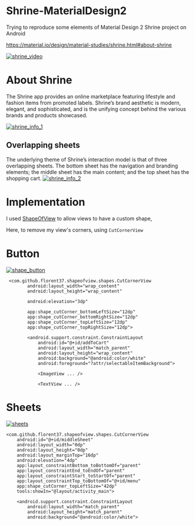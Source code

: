 # Shrine-MaterialDesign2

Trying to reproduce some elements of Material Design 2 Shrine project on Android

https://material.io/design/material-studies/shrine.html#about-shrine

[![shrine_video](https://raw.githubusercontent.com/florent37/Shrine-MaterialDesign2/master/medias/shrine_video.gif)](https://github.com/florent37/Shrine-MaterialDesign2)

# About Shrine

The Shrine app provides an online marketplace featuring lifestyle and fashion items from promoted labels. Shrine’s brand aesthetic is modern, elegant, and sophisticated, and is the unifying concept behind the various brands and products showcased.

[![shrine_info_1](https://raw.githubusercontent.com/florent37/Shrine-MaterialDesign2/master/medias/shrine_info_1.png)](https://github.com/florent37/Shrine-MaterialDesign2)

## Overlapping sheets

The underlying theme of Shrine’s interaction model is that of three overlapping sheets. The bottom sheet has the navigation and branding elements; the middle sheet has the main content; and the top sheet has the shopping cart.
[![shrine_info_2](https://raw.githubusercontent.com/florent37/Shrine-MaterialDesign2/master/medias/shrine_info_2.png)](https://github.com/florent37/Shrine-MaterialDesign2)

# Implementation

I used [ShapeOfView](https://github.com/florent37/ShapeOfView) to allow views to have a custom shape,

Here, to remove my view's corners, using `CutCornerView`

# Button

[![shape_button](https://raw.githubusercontent.com/florent37/Shrine-MaterialDesign2/master/medias/shape_button.png)](https://github.com/florent37/Shrine-MaterialDesign2)

```
 <com.github.florent37.shapeofview.shapes.CutCornerView
        android:layout_width="wrap_content"
        android:layout_height="wrap_content"
        
        android:elevation="3dp"
        
        app:shape_cutCorner_bottomLeftSize="12dp"
        app:shape_cutCorner_bottomRightSize="12dp"
        app:shape_cutCorner_topLeftSize="12dp"
        app:shape_cutCorner_topRightSize="12dp">

        <android.support.constraint.ConstraintLayout
            android:id="@+id/addToCart"
            android:layout_width="match_parent"
            android:layout_height="wrap_content"
            android:background="@android:color/white"
            android:foreground="?attr/selectableItemBackground">
            
            <ImageView ... />
            
            <TextView ... />
```

# Sheets

[![sheets](https://raw.githubusercontent.com/florent37/Shrine-MaterialDesign2/master/medias/sheets.png)](https://github.com/florent37/Shrine-MaterialDesign2)

```
<com.github.florent37.shapeofview.shapes.CutCornerView
    android:id="@+id/middleSheet"
    android:layout_width="0dp"
    android:layout_height="0dp"
    android:layout_marginTop="16dp"
    android:elevation="4dp"
    app:layout_constraintBottom_toBottomOf="parent"
    app:layout_constraintEnd_toEndOf="parent"
    app:layout_constraintStart_toStartOf="parent"
    app:layout_constraintTop_toBottomOf="@+id/menu"
    app:shape_cutCorner_topLeftSize="42dp"
    tools:showIn="@layout/activity_main">

    <android.support.constraint.ConstraintLayout
        android:layout_width="match_parent"
        android:layout_height="match_parent"
        android:background="@android:color/white">

```


